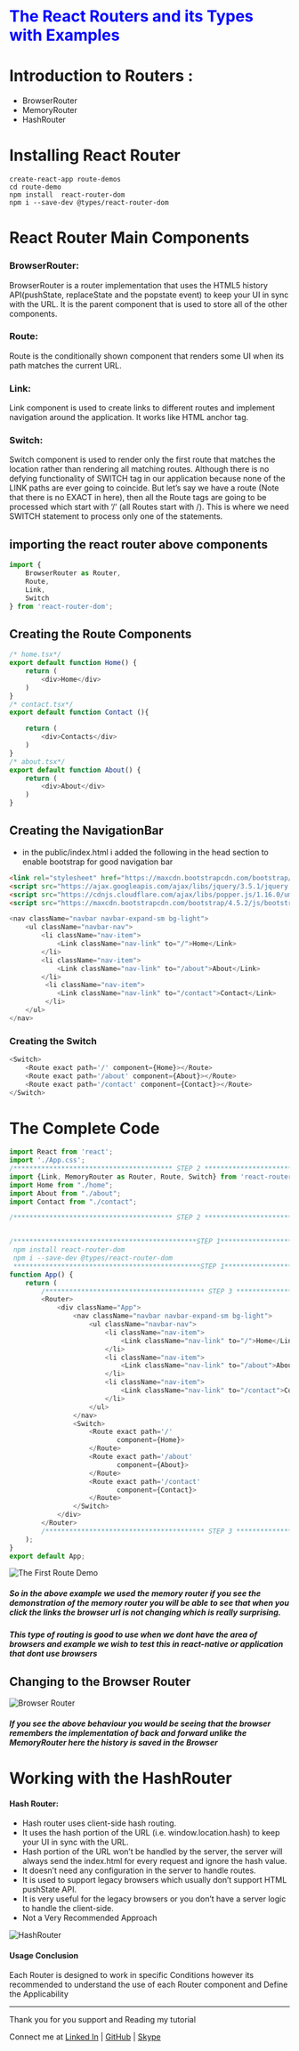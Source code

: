 <h1 style="color:blue">The React Routers and its Types with Examples</h1> 

# Introduction to Routers : 
*  BrowserRouter 
*  MemoryRouter 
*  HashRouter 

# Installing React Router 
~~~shell script
create-react-app route-demos
cd route-demo
npm install  react-router-dom 
npm i --save-dev @types/react-router-dom
~~~

# React Router Main Components
### BrowserRouter: 
BrowserRouter is a router implementation that uses the HTML5 history API(pushState, replaceState and the popstate event) to keep your UI in sync with the URL. It is the parent component that is used to store all of the other components.

### Route: 
Route is the conditionally shown component that renders some UI when its path matches the current URL.

### Link: 
Link component is used to create links to different routes and implement navigation around the application. It works like HTML anchor tag.

### Switch: 
Switch component is used to render only the first route that matches the location rather than rendering all matching routes. Although there is no defying functionality of SWITCH tag in our application because none of the LINK paths are ever going to coincide. But let’s say we have a route (Note that there is no EXACT in here), then all the Route tags are going to be processed which start with ‘/’ (all Routes start with /). This is where we need SWITCH statement to process only one of the statements.

## importing the react router above components  
~~~typescript jsx 
import {
    BrowserRouter as Router,
    Route,
    Link,
    Switch
} from 'react-router-dom';
~~~


## Creating the Route Components  
~~~typescript jsx
/* home.tsx*/
export default function Home() {
    return (
        <div>Home</div>
    )
}
/* contact.tsx*/
export default function Contact (){

    return (
        <div>Contacts</div>
    )
}
/* about.tsx*/
export default function About() {
    return (
        <div>About</div>
    )
}
~~~


## Creating the NavigationBar
* in the public/index.html i added the following in the head section to enable bootstrap for good navigation bar  
~~~html
<link rel="stylesheet" href="https://maxcdn.bootstrapcdn.com/bootstrap/4.5.2/css/bootstrap.min.css">
<script src="https://ajax.googleapis.com/ajax/libs/jquery/3.5.1/jquery.min.js"></script>
<script src="https://cdnjs.cloudflare.com/ajax/libs/popper.js/1.16.0/umd/popper.min.js"></script>
<script src="https://maxcdn.bootstrapcdn.com/bootstrap/4.5.2/js/bootstrap.min.js"></script>
~~~

~~~typescript jsx
<nav className="navbar navbar-expand-sm bg-light">
    <ul className="navbar-nav">
        <li className="nav-item">
            <Link className="nav-link" to="/">Home</Link>
        </li>
        <li className="nav-item">
            <Link className="nav-link" to="/about">About</Link>
        </li>
         <li className="nav-item">
            <Link className="nav-link" to="/contact">Contact</Link>
         </li>
    </ul>
</nav>
~~~

### Creating the Switch 
~~~typescript jsx
<Switch>
    <Route exact path='/' component={Home}></Route>
    <Route exact path='/about' component={About}></Route>
    <Route exact path='/contact' component={Contact}></Route>
</Switch>
~~~


# The Complete Code 
```typescript jsx
import React from 'react';
import './App.css';
/**************************************** STEP 2 **********************************/
import {Link, MemoryRouter as Router, Route, Switch} from 'react-router-dom';
import Home from "./home";
import About from "./about";
import Contact from "./contact";

/**************************************** STEP 2 **********************************/


/**********************************************STEP 1***************************************
 npm install react-router-dom
 npm i --save-dev @types/react-router-dom
 ***********************************************STEP 1***************************************/
function App() {
    return (
        /**************************************** STEP 3 **********************************/
        <Router>
            <div className="App">
                <nav className="navbar navbar-expand-sm bg-light">
                    <ul className="navbar-nav">
                        <li className="nav-item">
                            <Link className="nav-link" to="/">Home</Link>
                        </li>
                        <li className="nav-item">
                            <Link className="nav-link" to="/about">About</Link>
                        </li>
                        <li className="nav-item">
                            <Link className="nav-link" to="/contact">Contact</Link>
                        </li>
                    </ul>
                </nav>
                <Switch>
                    <Route exact path='/'
                           component={Home}>
                    </Route>
                    <Route exact path='/about'
                           component={About}>
                    </Route>
                    <Route exact path='/contact'
                           component={Contact}>
                    </Route>
                </Switch>
            </div>
        </Router>
        /**************************************** STEP 3 **********************************/
    );
}
export default App;
````

![The First Route Demo](https://i.ibb.co/thMK9c8/Router.gif)

##### So in the above example we used the memory router if you see the demonstration of the memory router you will be able to see that when you click the links the browser url is not changing which is really surprising. 
##### This  type of routing is good to use when we dont have the area of browsers and example we wish to test this in react-native or application that dont use browsers 


## Changing to the Browser Router 

![Browser Router](https://i.ibb.co/MMYRK6T/Browser-Router.gif)
##### If you see the above behaviour you would be seeing that the browser remembers the implementation of back and forward unlike the MemoryRouter here the history is saved in the Browser



# Working with the HashRouter
#### Hash Router: 
* Hash router uses client-side hash routing. 
* It uses the hash portion of the URL (i.e. window.location.hash) to keep your UI in sync with the URL. 
* Hash portion of the URL won’t be handled by the server, the server will always send the index.html for every request and ignore the hash value. 
* It doesn’t need any configuration in the server to handle routes. 
* It is used to support legacy browsers which usually don’t support HTML pushState API. 
* It is very useful for the legacy browsers or you don’t have a server logic to handle the client-side. 
* Not a Very Recommended Approach

![HashRouter](https://i.ibb.co/2ncpqHt/Hash-Router.gif)

#### Usage Conclusion 
Each Router is designed to work in specific Conditions 
however its recommended to understand the use of each Router component and Define the Applicability 


---
Thank you for you support and Reading my tutorial 

Connect me at 
[Linked In](https://www.linkedin.com/in/nileshdevdas/?originalSubdomain=in) |
[GitHub](https://github.com/nileshdevdas) |
[Skype](nilesh.devdas@outlook.com)


